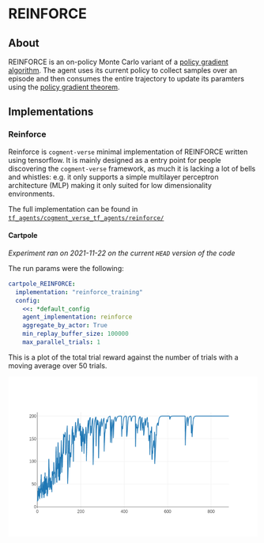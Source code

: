 # REINFORCE

## About

REINFORCE is an on-policy Monte Carlo variant of a [policy gradient algorithm](https://proceedings.neurips.cc/paper/1999/file/464d828b85b0bed98e80ade0a5c43b0f-Paper.pdf). The agent uses its current policy to collect samples over an episode and then consumes the entire trajectory to update its paramters using the [policy gradient theorem](https://lilianweng.github.io/lil-log/2018/04/08/policy-gradient-algorithms.html#policy-gradient-theorem).

## Implementations

### Reinforce

Reinforce is `cogment-verse` minimal implementation of REINFORCE written using tensorflow. It is mainly designed as a entry point for people discovering the `cogment-verse` framework, as much it is lacking a lot of bells and whistles: e.g. it only supports a simple multilayer perceptron architecture (MLP) making it only suited for low dimensionality environments.

The full implementation can be found in [`tf_agents/cogment_verse_tf_agents/reinforce/`](/tf_agents/cogment_verse_tf_agents/reinforce/)

#### Cartpole

_Experiment ran on 2021-11-22 on the current `HEAD` version of the code_

The run params were the following:

```yaml
cartpole_REINFORCE:
  implementation: "reinforce_training"
  config:
    <<: *default_config
    agent_implementation: reinforce
    aggregate_by_actor: True
    min_replay_buffer_size: 100000
    max_parallel_trials: 1
```

This is a plot of the total trial reward against the number of trials with a moving average over 50 trials.

![Training total reward for the Reinforce implementation](./REINFORCE.png)

